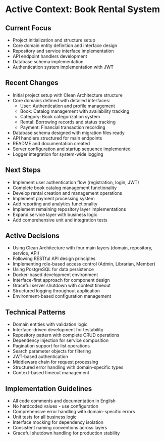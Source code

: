 # Active Context: Book Rental System

## Current Focus
- Project initialization and structure setup
- Core domain entity definition and interface design
- Repository and service interface implementation
- API endpoint handlers development
- Database schema implementation
- Authentication system implementation with JWT

## Recent Changes
- Initial project setup with Clean Architecture structure
- Core domains defined with detailed interfaces:
  - User: Authentication and profile management
  - Book: Catalog management with availability tracking
  - Category: Book categorization system
  - Rental: Borrowing records and status tracking
  - Payment: Financial transaction recording
- Database schema designed with migration files ready
- API handlers structured for main endpoints
- README and documentation created
- Server configuration and startup sequence implemented
- Logger integration for system-wide logging

## Next Steps
- Implement user authentication flow (registration, login, JWT)
- Complete book catalog management functionality
- Develop rental creation and management operations
- Implement payment processing system
- Add reporting and analytics functionality
- Implement remaining repository layer implementations
- Expand service layer with business logic
- Add comprehensive unit and integration tests

## Active Decisions
- Using Clean Architecture with four main layers (domain, repository, service, API)
- Following RESTful API design principles
- Implementing role-based access control (Admin, Librarian, Member)
- Using PostgreSQL for data persistence
- Docker-based development environment
- Interface-first approach for component design
- Graceful server shutdown with context timeout
- Structured logging throughout application
- Environment-based configuration management

## Technical Patterns
- Domain entities with validation logic
- Interface-driven development for testability
- Repository pattern with complete CRUD operations
- Dependency injection for service composition
- Pagination support for list operations
- Search parameter objects for filtering
- JWT-based authentication
- Middleware chain for request processing
- Structured error handling with domain-specific types
- Context-based timeout management

## Implementation Guidelines
- All code comments and documentation in English
- No hardcoded values - use configuration
- Comprehensive error handling with domain-specific errors
- Unit tests for all business logic
- Interface mocking for dependency isolation
- Consistent naming conventions across layers
- Graceful shutdown handling for production stability
